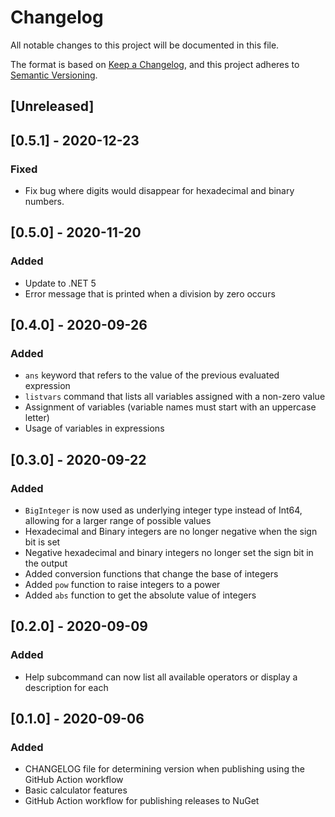 # Changelog
All notable changes to this project will be documented in this file.

The format is based on [Keep a Changelog](https://keepachangelog.com/en/1.0.0/),
and this project adheres to [Semantic Versioning](https://semver.org/spec/v2.0.0.html).

## [Unreleased]

## [0.5.1] - 2020-12-23
### Fixed
- Fix bug where digits would disappear for hexadecimal and binary numbers.

## [0.5.0] - 2020-11-20
### Added
- Update to .NET 5
- Error message that is printed when a division by zero occurs

## [0.4.0] - 2020-09-26
### Added
- `ans` keyword that refers to the value of the previous evaluated expression
- `listvars` command that lists all variables assigned with a non-zero value
- Assignment of variables (variable names must start with an uppercase letter)
- Usage of variables in expressions

## [0.3.0] - 2020-09-22
### Added
- `BigInteger` is now used as underlying integer type instead of Int64, allowing for a larger range of possible values
- Hexadecimal and Binary integers are no longer negative when the sign bit is set
- Negative hexadecimal and binary integers no longer set the sign bit in the output
- Added conversion functions that change the base of integers
- Added `pow` function to raise integers to a power
- Added `abs` function to get the absolute value of integers

## [0.2.0] - 2020-09-09
### Added
- Help subcommand can now list all available operators or display a description for each

## [0.1.0] - 2020-09-06
### Added
- CHANGELOG file for determining version when publishing using the GitHub Action workflow
- Basic calculator features
- GitHub Action workflow for publishing releases to NuGet
